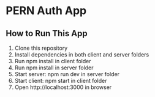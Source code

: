 # PERN Auth App 
 
## How to Run This App 
 
1. Clone this repository 
2. Install dependencies in both client and server folders 
3. Run npm install in client folder 
4. Run npm install in server folder 
5. Start server: npm run dev in server folder 
6. Start client: npm start in client folder 
7. Open http://localhost:3000 in browser 
